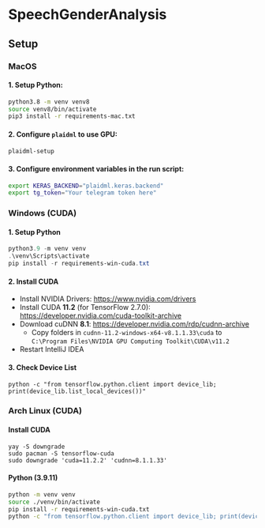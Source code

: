 # SpeechGenderAnalysis

## Setup

### MacOS

#### 1. Setup Python:

```sh
python3.8 -m venv venv8
source venv8/bin/activate
pip3 install -r requirements-mac.txt
```

#### 2. Configure `plaidml` to use GPU:

```sh
plaidml-setup
```

#### 3. Configure environment variables in the run script:

```sh
export KERAS_BACKEND="plaidml.keras.backend"
export tg_token="Your telegram token here"
```

### Windows (CUDA)

#### 1. Setup Python

```powershell
python3.9 -m venv venv
.\venv\Scripts\activate
pip install -r requirements-win-cuda.txt
```

#### 2. Install CUDA

* Install NVIDIA Drivers: https://www.nvidia.com/drivers
* Install CUDA **11.2** (for TensorFlow 2.7.0): https://developer.nvidia.com/cuda-toolkit-archive
* Download cuDNN **8.1**: https://developer.nvidia.com/rdp/cudnn-archive
  * Copy folders in `cudnn-11.2-windows-x64-v8.1.1.33\cuda` to `C:\Program Files\NVIDIA GPU Computing Toolkit\CUDA\v11.2`
* Restart IntelliJ IDEA

#### 3. Check Device List

```shell
python -c "from tensorflow.python.client import device_lib; print(device_lib.list_local_devices())"
```

### Arch Linux (CUDA)

#### Install CUDA

```shell
yay -S downgrade
sudo pacman -S tensorflow-cuda
sudo downgrade 'cuda=11.2.2' 'cudnn=8.1.1.33'
```

#### Python (3.9.11)

```sh
python -m venv venv
source ./venv/bin/activate
pip install -r requirements-win-cuda.txt
python -c "from tensorflow.python.client import device_lib; print(device_lib.list_local_devices())"
```
